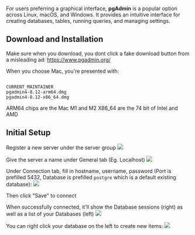 
For users preferring a graphical interface, **pgAdmin** is a popular option across Linux, macOS, and Windows. It provides an intuitive interface for creating databases, tables, running queries, and managing settings.

## Download and Installation

Make sure when you download, you dont click a fake download button from a misleading ad:
https://www.pgadmin.org/

When you choose Mac, you're presented with:
```

CURRENT_MAINTAINER
pgadmin4-8.12-arm64.dmg
pgadmin4-8.12-x86_64.dmg
```

ARM64 chips are the Mac M1 and M2
X86_64 are the 74 bit of Intel and AMD

## Initial Setup

Register a new server under the server group
![](Kge3sX2.png)

Give the server a name under General tab (Eg. Localhost)
![](eHeJ2j9.png)

Under Connection tab, fill in hostname, username, password (Port is prefilled 5432, Database is prefilled `postgre` which is a default existing database):
![](4LxRKUw.png)

Then click "Save" to connect

When successfully connected, it'll show the Database sessions (right) as well as a list of your Databases (left)
![](9vY0BvL.png)

You can right click your database on the left to create new items:
![](ZJqJCxk.png)
